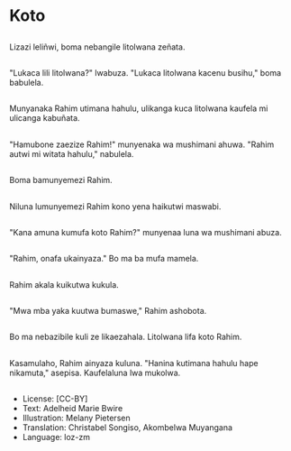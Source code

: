 # Koto

##
Lizazi leliñwi, boma nebangile litolwana zeñata.

##
"Lukaca lili litolwana?" lwabuza. "Lukaca litolwana kacenu busihu," boma babulela.

##
Munyanaka Rahim utimana hahulu, ulikanga kuca litolwana kaufela mi ulicanga kabuñata.

##
"Hamubone zaezize Rahim!" munyenaka wa mushimani ahuwa. "Rahim autwi mi witata hahulu," nabulela.

##
Boma bamunyemezi Rahim.

##
Niluna lumunyemezi Rahim kono yena haikutwi maswabi.

##
"Kana amuna kumufa koto Rahim?" munyenaa luna wa mushimani abuza.

##
"Rahim, onafa ukainyaza." Bo ma ba mufa mamela.

##
Rahim akala kuikutwa kukula.

##
"Mwa mba yaka kuutwa bumaswe," Rahim ashobota.

##
Bo ma nebazibile kuli ze likaezahala. Litolwana lifa koto Rahim.

##
Kasamulaho, Rahim ainyaza kuluna. "Hanina kutimana hahulu hape nikamuta," asepisa. Kaufelaluna lwa mukolwa.

##
* License: [CC-BY]
* Text: Adelheid Marie Bwire
* Illustration: Melany Pietersen
* Translation: Christabel Songiso, Akombelwa Muyangana
* Language: loz-zm
